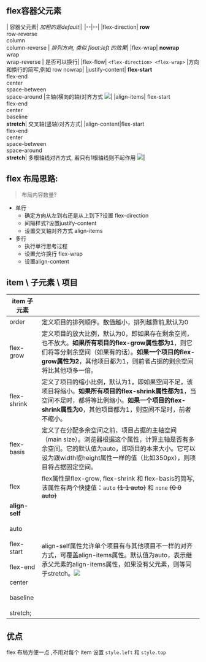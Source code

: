 ## flex容器父元素
|  容器父元素| *加粗的是default*||
|--|--|
|flex-direction| **row** <br> row-reverse <br> column  <br>column-reverse | *排列方向, 类似 float:left 的效果*|
|flex-wrap| **nowrap**<br> wrap<br> wrap-reverse | 是否可以换行|
|flex-flow| `<flex-direction> <flex-wrap>` |方向和换行的简写,例如 row nowrap|
|justify-content| **flex-start** <br>flex-end <br>center<br> space-between <br>space-around |主轴(横向的轴)对齐方式 ![](http://www.ruanyifeng.com/blogimg/asset/2015/bg2015071010.png)|
|align-items| flex-start <br>flex-end <br>center<br> baseline<br> **stretch**| 交叉轴(竖轴)对齐方式|
|align-content|flex-start <br>flex-end <br>center <br>space-between <br>space-around <br>**stretch**| 多根轴线对齐方式, 若只有1根轴线则不起作用 ![](http://www.ruanyifeng.com/blogimg/asset/2015/bg2015071012.png)|

## flex 布局思路:
>布局内容数量?

- 单行
	- 确定方向从左到右还是从上到下?设置 flex-direction
	- 间隔样式?设置justify-content
	- 设置交叉轴对齐方式 align-items
- 多行
	- 执行单行思考过程
	- 设置允许换行 flex-wrap
	- 设置align-content
	
## item \ 子元素 \ 项目

|item 子元素| |
|--------|--|
| order |  定义项目的排列顺序。数值越小，排列越靠前,默认为0|
| flex-grow | 定义项目的放大比例，默认为0，即如果存在剩余空间，也不放大。**如果所有项目的flex-grow属性都为1**，则它们将等分剩余空间（如果有的话）。**如果一个项目的flex-grow属性为2**，其他项目都为1，则前者占据的剩余空间将比其他项多一倍。|
| flex-shrink | 定义了项目的缩小比例，默认为1，即如果空间不足，该项目将缩小。**如果所有项目的flex-shrink属性都为1**，当空间不足时，都将等比例缩小。**如果一个项目的flex-shrink属性为0**，其他项目都为1，则空间不足时，前者不缩小。|
| flex-basis | 定义了在分配多余空间之前，项目占据的主轴空间（main size）。浏览器根据这个属性，计算主轴是否有多余空间。它的默认值为auto，即项目的本来大小。它可以设为跟width或height属性一样的值（比如350px），则项目将占据固定空间。|
|flex| flex属性是flex-grow, flex-shrink 和 flex-basis的简写, 该属性有两个快捷值：`auto` ~~(1 1 auto)~~ 和 `none` ~~(0 0 auto)~~ |
|**align-self** <br><br> auto <br><br> flex-start <br><br> flex-end <br><br> center <br><br> baseline <br><br> stretch;|align-self属性允许单个项目有与其他项目不一样的对齐方式，可覆盖align-items属性。默认值为auto，表示继承父元素的align-items属性，如果没有父元素，则等同于stretch。![](http://www.ruanyifeng.com/blogimg/asset/2015/bg2015071016.png)|

## 优点
flex 布局方便一点 ,不用对每个 item 设置 `style.left` 和 `style.top`